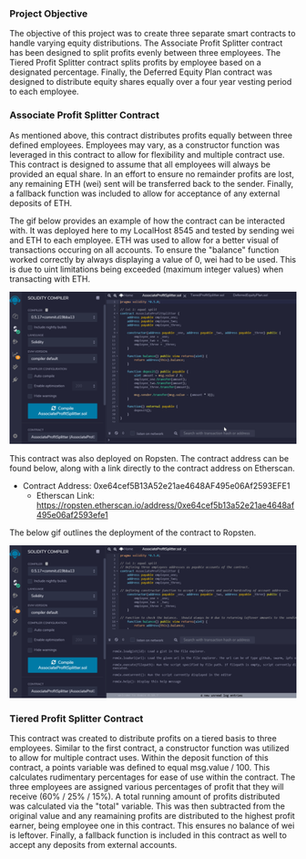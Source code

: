 ### Project Objective

The objective of this project was to create three separate smart contracts to handle varying equity distributions.  The Associate Profit Splitter contract has been designed to split profits evenly between three employees.  The Tiered Profit Splitter contract splits profits by employee based on a designated percentage.  Finally, the Deferred Equity Plan contract was designed to distribute equity shares equally over a four year vesting period to each employee.  

### Associate Profit Splitter Contract

As mentioned above, this contract distributes profits equally between three defined employees.  Employees may vary, as a constructor function was leveraged in this contract to allow for flexibility and multiple contract use.  This contract is designed to assume that all employees will always be provided an equal share.  In an effort to ensure no remainder profits are lost, any remaining ETH (wei) sent will be transferred back to the sender.  Finally, a fallback function was included to allow for acceptance of any external deposits of ETH.  

The gif below provides an example of how the contract can be interacted with.  It was deployed here to my LocalHost 8545 and tested by sending wei  and ETH to each employee.  ETH was used to allow for a better visual of transactions occuring on all accounts.  To ensure the "balance" function worked correctly by always displaying a value of 0, wei had to be used.  This is due to uint limitations being exceeded (maximum integer values) when transacting with ETH.    

![Local Contract 1 Deploy](Screenshots/contract_one.gif)

This contract was also deployed on Ropsten.  The contract address can be found below, along with a link directly to the contract address on Etherscan. 
  - Contract Address: 0xe64cef5B13A52e21ae4648AF495e06Af2593EFE1
    - Etherscan Link: https://ropsten.etherscan.io/address/0xe64cef5b13a52e21ae4648af495e06af2593efe1

The below gif outlines the deployment of the contract to Ropsten.  

![Ropsten Contract 1 Deploy](Screenshots/contract_one_ropsten.gif)


### Tiered Profit Splitter Contract

This contract was created to distribute profits on a tiered basis to three employees.  Similar to the first contract, a constructor function was utilized to allow for multiple contract uses.  Within the deposit function of this contract, a points variable was defined to equal msg.value / 100.  This calculates rudimentary percentages for ease of use within the contract.  The three employees are assigned various percentages of profit that they will receive (60% / 25% / 15%).  A total running amount of profits distributed was calculated via the "total" variable.  This was then subtracted from the original value and any reamaining profits are distributed to the highest profit earner, being employee one in this contract.  This ensures no balance of wei is leftover.  Finally, a fallback function is included in this contract as well to accept any deposits from external accounts. 
